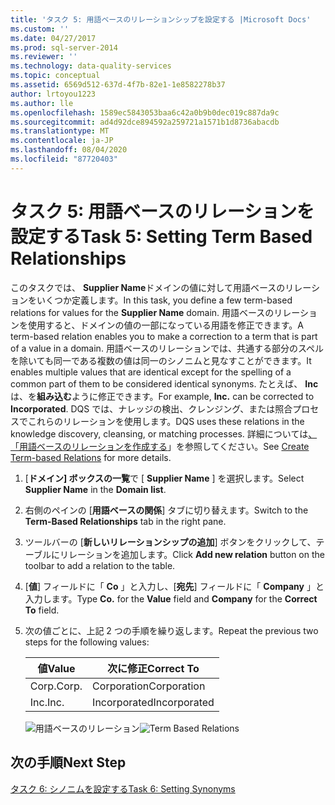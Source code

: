```yaml
---
title: 'タスク 5: 用語ベースのリレーションシップを設定する |Microsoft Docs'
ms.custom: ''
ms.date: 04/27/2017
ms.prod: sql-server-2014
ms.reviewer: ''
ms.technology: data-quality-services
ms.topic: conceptual
ms.assetid: 6569d512-637d-4f7b-82e1-1e8582278b37
author: lrtoyou1223
ms.author: lle
ms.openlocfilehash: 1589ec5843053baa6c42a0b9b0dec019c887da9c
ms.sourcegitcommit: ad4d92dce894592a259721a1571b1d8736abacdb
ms.translationtype: MT
ms.contentlocale: ja-JP
ms.lasthandoff: 08/04/2020
ms.locfileid: "87720403"
---
```

# <a name="task-5-setting-term-based-relationships"></a><span data-ttu-id="89f7c-102">タスク 5: 用語ベースのリレーションを設定する</span><span class="sxs-lookup"><span data-stu-id="89f7c-102">Task 5: Setting Term Based Relationships</span></span>
  <span data-ttu-id="89f7c-103">このタスクでは、 **Supplier Name**ドメインの値に対して用語ベースのリレーションをいくつか定義します。</span><span class="sxs-lookup"><span data-stu-id="89f7c-103">In this task, you define a few term-based relations for values for the **Supplier Name** domain.</span></span> <span data-ttu-id="89f7c-104">用語ベースのリレーションを使用すると、ドメインの値の一部になっている用語を修正できます。</span><span class="sxs-lookup"><span data-stu-id="89f7c-104">A term-based relation enables you to make a correction to a term that is part of a value in a domain.</span></span> <span data-ttu-id="89f7c-105">用語ベースのリレーションでは、共通する部分のスペルを除いても同一である複数の値は同一のシノニムと見なすことができます。</span><span class="sxs-lookup"><span data-stu-id="89f7c-105">It enables multiple values that are identical except for the spelling of a common part of them to be considered identical synonyms.</span></span> <span data-ttu-id="89f7c-106">たとえば、 **Inc**は、を**組み込む**ように修正できます。</span><span class="sxs-lookup"><span data-stu-id="89f7c-106">For example, **Inc.** can be corrected to **Incorporated**.</span></span> <span data-ttu-id="89f7c-107">DQS では、ナレッジの検出、クレンジング、または照合プロセスでこれらのリレーションを使用します。</span><span class="sxs-lookup"><span data-stu-id="89f7c-107">DQS uses these relations in the knowledge discovery, cleansing, or matching processes.</span></span> <span data-ttu-id="89f7c-108">詳細については[、「用語ベースのリレーションを作成する](https://msdn.microsoft.com/library/hh510404.aspx)」を参照してください。</span><span class="sxs-lookup"><span data-stu-id="89f7c-108">See [Create Term-based Relations](https://msdn.microsoft.com/library/hh510404.aspx) for more details.</span></span>  
  
1.  <span data-ttu-id="89f7c-109">[**ドメイン] ボックスの一覧**で [ **Supplier Name** ] を選択します。</span><span class="sxs-lookup"><span data-stu-id="89f7c-109">Select **Supplier Name** in the **Domain list**.</span></span>  
  
2.  <span data-ttu-id="89f7c-110">右側のペインの [**用語ベースの関係**] タブに切り替えます。</span><span class="sxs-lookup"><span data-stu-id="89f7c-110">Switch to the **Term-Based Relationships** tab in the right pane.</span></span>  
  
3.  <span data-ttu-id="89f7c-111">ツールバーの [**新しいリレーションシップの追加**] ボタンをクリックして、テーブルにリレーションを追加します。</span><span class="sxs-lookup"><span data-stu-id="89f7c-111">Click **Add new relation** button on the toolbar to add a relation to the table.</span></span>  
  
4.  <span data-ttu-id="89f7c-112">[**値**] フィールドに「 **Co** 」と入力し、[**宛先**] フィールドに「 **Company** 」と入力します。</span><span class="sxs-lookup"><span data-stu-id="89f7c-112">Type **Co.** for the **Value** field and **Company** for the **Correct To** field.</span></span>  
  
5.  <span data-ttu-id="89f7c-113">次の値ごとに、上記 2 つの手順を繰り返します。</span><span class="sxs-lookup"><span data-stu-id="89f7c-113">Repeat the previous two steps for the following values:</span></span>  
  
    |<span data-ttu-id="89f7c-114">値</span><span class="sxs-lookup"><span data-stu-id="89f7c-114">Value</span></span>|<span data-ttu-id="89f7c-115">次に修正</span><span class="sxs-lookup"><span data-stu-id="89f7c-115">Correct To</span></span>|  
    |-----------|----------------|  
    |<span data-ttu-id="89f7c-116">Corp.</span><span class="sxs-lookup"><span data-stu-id="89f7c-116">Corp.</span></span>|<span data-ttu-id="89f7c-117">Corporation</span><span class="sxs-lookup"><span data-stu-id="89f7c-117">Corporation</span></span>|  
    |<span data-ttu-id="89f7c-118">Inc.</span><span class="sxs-lookup"><span data-stu-id="89f7c-118">Inc.</span></span>|<span data-ttu-id="89f7c-119">Incorporated</span><span class="sxs-lookup"><span data-stu-id="89f7c-119">Incorporated</span></span>|  
  
     <span data-ttu-id="89f7c-120">![用語ベースのリレーション](../../2014/tutorials/media/et-settingtermbasedrelations.jpg "用語ベースのリレーション")</span><span class="sxs-lookup"><span data-stu-id="89f7c-120">![Term Based Relations](../../2014/tutorials/media/et-settingtermbasedrelations.jpg "Term Based Relations")</span></span>  
  
## <a name="next-step"></a><span data-ttu-id="89f7c-121">次の手順</span><span class="sxs-lookup"><span data-stu-id="89f7c-121">Next Step</span></span>  
 [<span data-ttu-id="89f7c-122">タスク 6: シノニムを設定する</span><span class="sxs-lookup"><span data-stu-id="89f7c-122">Task 6: Setting Synonyms</span></span>](../../2014/tutorials/task-6-setting-synonyms.md)  
  
  
